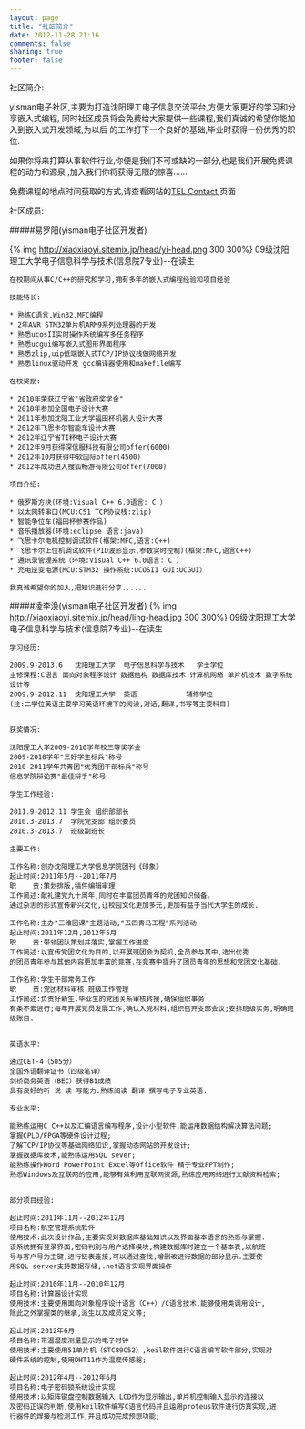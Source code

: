 ```yaml
---
layout: page
title: "社区简介"
date: 2012-11-28 21:16
comments: false
sharing: true
footer: false
---
```

社区简介:

yisman电子社区,主要为打造沈阳理工电子信息交流平台,方便大家更好的学习和分享嵌入式编程,
同时社区成员将会免费给大家提供一些课程,我们真诚的希望你能加入到嵌入式开发领域,为以后
的工作打下一个良好的基础,毕业时获得一份优秀的职位.

如果你将来打算从事软件行业,你便是我们不可或缺的一部分,也是我们开展免费课程的动力和源泉
,加入我们你将获得无限的惊喜......


免费课程的地点时间获取的方式,请查看网站的<a href="/about.html">TEL Contact </a>页面

社区成员:

#####易罗阳(yisman电子社区开发者)

{% img http://xiaoxiaoyi.sitemix.jp/head/yi-head.png 300 300%}
	09级沈阳理工大学电子信息科学与技术(信息院7专业)--在读生

	在校期间从事C/C++的研究和学习,拥有多年的嵌入式编程经验和项目经验

	技能特长:

	* 熟练C语言,Win32,MFC编程
	* 2年AVR STM32单片机ARM9系列处理器的开发
	* 熟悉ucosII实时操作系统编写多任务程序
	* 熟悉ucgui编写嵌入式图形界面程序
	* 熟悉zlip,uip低端嵌入式TCP/IP协议栈做网络开发
	* 熟悉linux驱动开发 gcc编译器使用和makefile编写

	在校奖励:

	* 2010年荣获辽宁省"省政府奖学金"
	* 2010年参加全国电子设计大赛
	* 2011年参加沈阳工业大学福田杯机器人设计大赛
	* 2012年飞思卡尔智能车设计大赛
	* 2012年辽宁省TI杯电子设计大赛
	* 2012年9月获得深信服科技有限公司offer(6000)
	* 2012年10月获得中软国际offer(4500)
	* 2012年成功进入搜狐畅游有限公司offer(7000)
	
	项目介绍:

	* 俄罗斯方块(环境:Visual C++ 6.0语言: C ）
	* 以太网转串口(MCU:C51 TCP协议栈:zlip)
	* 智能争位车(福田杯参赛作品)
	* 音乐播放器(环境:eclipse 语言:java)
	* 飞思卡尔电机控制调试软件(框架:MFC,语言:C++)
	* 飞思卡尔上位机调试软件(PID波形显示,参数实时控制)(框架:MFC,语言C++)
	* 通讯录管理系统（环境:Visual C++ 6.0语言: C ）
	* 充电逆变电源(MCU:STM32 操作系统:UCOSII GUI:UCGUI）
	
	我真诚希望你的加入,把知识进行分享......	
	
	

#####凌李涣(yisman电子社区开发者)
{% img http://xiaoxiaoyi.sitemix.jp/head/ling-head.jpg 300 300%}
	09级沈阳理工大学电子信息科学与技术(信息院7专业)--在读生

	学习经历:

	2009.9-2013.6	沈阳理工大学	电子信息科学与技术	学士学位
	主修课程:C语言 面向对象程序设计 数据结构 数据库技术 计算机网络 单片机技术 数字系统设计等
	2009.9-2012.11	沈阳理工大学	英语			  辅修学位
	(注:二学位英语主要学习英语环境下的阅读,对话,翻译,书写等主要科目)


	获奖情况:

	沈阳理工大学2009-2010学年校三等奖学金
	2009-2010学年"三好学生标兵"称号
	2010-2011学年共青团"优秀团干部标兵"称号
	信息学院辩论赛"最佳辩手"称号
	
	学生工作经验:

	2011.9-2012.11 学生会 组织部部长
	2010.3-2013.7  学院党支部 组织委员
	2010.3-2013.7  班级副班长

	主要工作:

	工作名称:创办沈阳理工大学信息学院团刊《印象》
	起止时间:2011年5月--2011年7月
	职    责:策划排版,稿件编辑审理
	工作简述:献礼建党九十周年,同时在丰富团员青年的党团知识储备。
	通过杂志的形式宣传新兴文化,让校园文化更加多元,更加有益于当代大学生的成长.
	
	工作名称:主办"三维团课"主题活动,"五四青马工程"系列活动
	起止时间:2011年12月,2012年5月
	职    责:带领团队策划并落实,掌握工作进度
	工作简述:以宣传党团文化为目的,以开展班团会为契机,全员参与其中,选出优秀
	的团员青年参与其他内容更加丰富的竞赛.在竞赛中提升了团员青年的思想和党团文化基础.

	工作名称:学生干部常务工作
	职    责:党团材料审核,班级工作管理
	工作简述:负责好新生.毕业生的党团关系审核转接,确保组织事务
	有条不紊进行;每年开展党员发展工作,确认入党材料,组织召开支部会议;安排班级实务,明确班级账目.
	
	
	英语水平:

	通过CET-4（505分）
	全国外语翻译证书（四级笔译）
	剑桥商务英语（BEC）获得B1成绩
	具有良好的听 说 读 写能力.熟练阅读 翻译 撰写电子专业英语.
	
	专业水平:

	能熟练运用C C++以及汇编语言编写程序,设计小型软件,能运用数据结构解决算法问题;
	掌握CPLD/FPGA等硬件设计过程;
	了解TCP/IP协议等基础网络知识,掌握动态网站的开发设计;
	掌握数据库技术,能熟练运用SQL sever;
	能熟练操作Word PowerPoint Excel等Office软件 精于专业PPT制作;
	熟悉Windows及互联网的应用,能够有效利用互联网资源,熟练应用网络进行文献资料检索;
	

	部分项目经验:

	起止时间:2011年11月--2012年12月
	项目名称:航空管理系统软件
	使用技术:此次设计作品,主要实现对数据库基础知识以及界面基本语言的熟悉与掌握.
	该系统拥有登录界面,密码判别与用户选择模块,构建数据库时建立一个基本表,以航班
	号与客户号为主键,进行链表连接,可以通过查找,增删改进行数据的部分显示.主要使
	用SQL server支持数据存储,.net语言实现界面操作

	起止时间:2010年11月--2010年12月
	项目名称:计算器设计实现
	使用技术:主要使用面向对象程序设计语言（C++）/C语言技术,能够使用类调用设计,
	除此之外掌握类的继承,派生以及成员定义等;

	起止时间:2012年6月
	项目名称:带温湿度测量显示的电子时钟
	使用技术:主要使用51单片机（STC89C52）,keil软件进行C语言编写软件部分,实现对
	硬件系统的控制,使用DHT11作为温度传感器;

	起止时间:2012年4月--2012年6月
	项目名称:电子密码锁系统设计实现
	使用技术:以矩阵键盘控制数据输入,LCD作为显示输出,单片机控制输入显示的连接以
	及密码正误的判断,使用keil软件编写C语言代码并且运用proteus软件进行仿真实现,进
	行器件的焊接与检测工作,并且成功完成预想功能;
